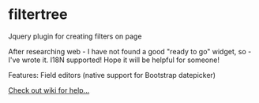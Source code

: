 filtertree
==========

Jquery plugin for creating filters on page

After researching web - I have not found a good "ready to go" widget, so - I've wrote it. I18N supported! Hope it will be helpful for someone!

Features:
Field editors (native support for Bootstrap datepicker)

[Check out wiki for help...](https://github.com/openvoipco/filtertree/wiki/Main-wiki---how-to)

